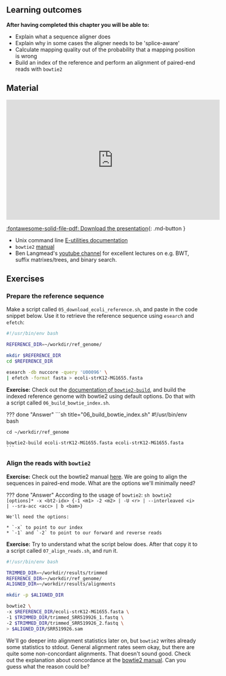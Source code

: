 ## Learning outcomes

**After having completed this chapter you will be able to:**

- Explain what a sequence aligner does
- Explain why in some cases the aligner needs to be 'splice-aware'
- Calculate mapping quality out of the probability that a mapping position is wrong
- Build an index of the reference and perform an alignment of paired-end reads with `bowtie2`

## Material

<iframe width="560" height="315" src="https://www.youtube.com/embed/552Rv-HrV6Q" title="YouTube video player" frameborder="0" allow="accelerometer; autoplay; clipboard-write; encrypted-media; gyroscope; picture-in-picture; web-share" allowfullscreen></iframe>

[:fontawesome-solid-file-pdf: Download the presentation](../assets/pdf/read_alignment.pdf){: .md-button }

* Unix command line [E-utilities documentation](https://www.ncbi.nlm.nih.gov/books/NBK179288/)
* `bowtie2` [manual](http://bowtie-bio.sourceforge.net/bowtie2/manual.shtml#command-line)
* Ben Langmead's [youtube channel](https://www.youtube.com/channel/UCrDmN9uRVJR7KM8aRE_58Zw) for excellent lectures on e.g. BWT, suffix matrixes/trees, and binary search. 

## Exercises

### Prepare the reference sequence

Make a script called `05_download_ecoli_reference.sh`, and paste in the code snippet below. Use it to retrieve the reference sequence using `esearch` and `efetch`:

```sh title="05_download_ecoli_reference.sh"
#!/usr/bin/env bash

REFERENCE_DIR=~/workdir/ref_genome/

mkdir $REFERENCE_DIR
cd $REFERENCE_DIR

esearch -db nuccore -query 'U00096' \
| efetch -format fasta > ecoli-strK12-MG1655.fasta
```

**Exercise:** Check out the [documentation of `bowtie2-build`](http://bowtie-bio.sourceforge.net/bowtie2/manual.shtml#the-bowtie2-build-indexer), and build the indexed reference genome with bowtie2 using default options. Do that with a script called `06_build_bowtie_index.sh`.

??? done "Answer"
    ```sh title="06_build_bowtie_index.sh"
    #!/usr/bin/env bash

    cd ~/workdir/ref_genome

    bowtie2-build ecoli-strK12-MG1655.fasta ecoli-strK12-MG1655.fasta
    ```

### Align the reads with `bowtie2`

**Exercise:** Check out the bowtie2 manual [here](http://bowtie-bio.sourceforge.net/bowtie2/manual.shtml#command-line). We are going to align the sequences in paired-end mode. What are the options we'll minimally need?

??? done "Answer"
    According to the usage of `bowtie2`:
    ```sh
    bowtie2 [options]* -x <bt2-idx> {-1 <m1> -2 <m2> | -U <r> | --interleaved <i> | --sra-acc <acc> | b <bam>}
    ```

    We'll need the options:

    * `-x` to point to our index
    * `-1` and `-2` to point to our forward and reverse reads

**Exercise:** Try to understand what the script below does. After that copy it to a script called `07_align_reads.sh`, and run it.

```sh title="07_align_reads.sh"
#!/usr/bin/env bash

TRIMMED_DIR=~/workdir/results/trimmed
REFERENCE_DIR=~/workdir/ref_genome/
ALIGNED_DIR=~/workdir/results/alignments

mkdir -p $ALIGNED_DIR

bowtie2 \
-x $REFERENCE_DIR/ecoli-strK12-MG1655.fasta \
-1 $TRIMMED_DIR/trimmed_SRR519926_1.fastq \
-2 $TRIMMED_DIR/trimmed_SRR519926_2.fastq \
> $ALIGNED_DIR/SRR519926.sam
```

We'll go deeper into alignment statistics later on, but `bowtie2` writes already some statistics to stdout. General alignment rates seem okay, but there are quite some non-concordant alignments. That doesn't sound good. Check out the explanation about concordance at the [bowtie2 manual](http://bowtie-bio.sourceforge.net/bowtie2/manual.shtml#concordant-pairs-match-pair-expectations-discordant-pairs-dont). Can you guess what the reason could be?
